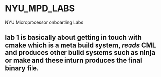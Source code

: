 # NYU_MPD_LABS
NYU Microprocessor onboarding Labs

## lab 1 is basically about getting in touch with cmake which is a meta build system, *reads* CML and produces other build systems such as ninja or make and these inturn produces the final binary file.
